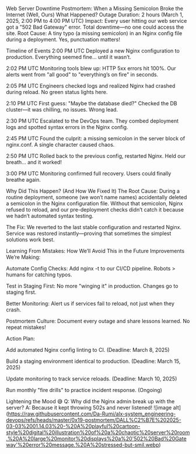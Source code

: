 Web Server Downtime Postmortem: When a Missing Semicolon Broke the Internet (Well, Ours)
What Happened?
Outage Duration: 2 hours (March 1, 2025, 2:00 PM to 4:00 PM UTC)
Impact: Every user hitting our web service got a "502 Bad Gateway" error. Total downtime—no one could access the site.
Root Cause: A tiny typo (a missing semicolon) in an Nginx config file during a deployment. Yes, punctuation matters!

Timeline of Events
2:00 PM UTC
Deployed a new Nginx configuration to production. Everything seemed fine… until it wasn’t.

2:02 PM UTC
Monitoring tools blew up: HTTP 5xx errors hit 100%. Our alerts went from "all good" to "everything’s on fire" in seconds.

2:05 PM UTC
Engineers checked logs and realized Nginx had crashed during reload. No green status lights here.

2:10 PM UTC
First guess: "Maybe the database died?" Checked the DB cluster—it was chilling, no issues. Wrong lead.

2:30 PM UTC
Escalated to the DevOps team. They combed deployment logs and spotted syntax errors in the Nginx config.

2:45 PM UTC
Found the culprit: a missing semicolon in the server block of nginx.conf. A single character caused chaos.

2:50 PM UTC
Rolled back to the previous config, restarted Nginx. Held our breath… and it worked!

3:00 PM UTC
Monitoring confirmed full recovery. Users could finally breathe again.

Why Did This Happen? (And How We Fixed It)
The Root Cause:
During a routine deployment, someone (we won’t name names) accidentally deleted a semicolon in the Nginx configuration file. Without that semicolon, Nginx refused to reload, and our pre-deployment checks didn’t catch it because we hadn’t automated syntax testing.

The Fix:
We reverted to the last stable configuration and restarted Nginx. Service was restored instantly—proving that sometimes the simplest solutions work best.

Learning From Mistakes: How We’ll Avoid This in the Future
Improvements We’re Making:

Automate Config Checks: Add nginx -t to our CI/CD pipeline. Robots > humans for catching typos.

Test in Staging First: No more "winging it" in production. Changes go to staging first.

Better Monitoring: Alert us if services fail to reload, not just when they crash.

Postmortem Culture: Document every outage and share lessons learned. No repeat mistakes!

Action Plan:

Add automated Nginx config linting to CI. (Deadline: March 8, 2025)

Build a staging environment identical to production. (Deadline: March 15, 2025)

Update monitoring to track service reloads. (Deadline: March 10, 2025)

Run monthly "fire drills" to practice incident response. (Ongoing)

Lightening the Mood 😅
Q: Why did the Nginx admin break up with the server?
A: Because it kept throwing 502s and never listened!
![image alt] (https://raw.githubusercontent.com/Da-Rumi/alx-system_engineering-devops/refs/heads/master/0x19-postmortem/DALL%C2%B7E%202025-03-03%2001.14.03%20-%20A%20playful%20cartoon-style%20digital%20illustration%20of%20a%20chaotic%20server%20room.%20A%20large%20monitor%20displays%20a%20'502%20Bad%20Gateway'%20error%20message.%20A%20stressed-but-smil.webp)
